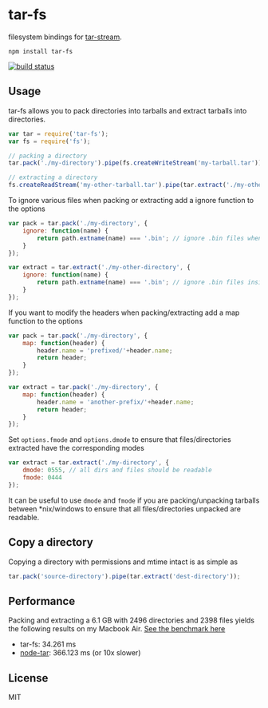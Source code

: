 # tar-fs

filesystem bindings for [tar-stream](https://github.com/mafintosh/tar-stream).

	npm install tar-fs

[![build status](https://secure.travis-ci.org/mafintosh/tar-fs.png)](http://travis-ci.org/mafintosh/tar-fs)

## Usage

tar-fs allows you to pack directories into tarballs and extract tarballs into directories.

``` js
var tar = require('tar-fs');
var fs = require('fs');

// packing a directory
tar.pack('./my-directory').pipe(fs.createWriteStream('my-tarball.tar'));

// extracting a directory
fs.createReadStream('my-other-tarball.tar').pipe(tar.extract('./my-other-directory'));
```

To ignore various files when packing or extracting add a ignore function to the options

``` js
var pack = tar.pack('./my-directory', {
	ignore: function(name) {
		return path.extname(name) === '.bin'; // ignore .bin files when packing
	}
});

var extract = tar.extract('./my-other-directory', {
	ignore: function(name) {
		return path.extname(name) === '.bin'; // ignore .bin files inside the tarball when extracing
	}
});
```

If you want to modify the headers when packing/extracting add a map function to the options

``` js
var pack = tar.pack('./my-directory', {
	map: function(header) {
		header.name = 'prefixed/'+header.name;
		return header;
	}
});

var extract = tar.pack('./my-directory', {
	map: function(header) {
		header.name = 'another-prefix/'+header.name;
		return header;
	}
});
```

Set `options.fmode` and `options.dmode` to ensure that files/directories extracted have the corresponding modes

``` js
var extract = tar.extract('./my-directory', {
	dmode: 0555, // all dirs and files should be readable
	fmode: 0444
});
```

It can be useful to use `dmode` and `fmode` if you are packing/unpacking tarballs between *nix/windows to ensure that all files/directories unpacked are readable.

## Copy a directory

Copying a directory with permissions and mtime intact is as simple as

``` js
tar.pack('source-directory').pipe(tar.extract('dest-directory'));
```

## Performance

Packing and extracting a 6.1 GB with 2496 directories and 2398 files yields the following results on my Macbook Air.
[See the benchmark here](https://gist.github.com/mafintosh/8102201)

* tar-fs: 34.261 ms
* [node-tar](https://github.com/isaacs/node-tar): 366.123 ms (or 10x slower)

## License

MIT
